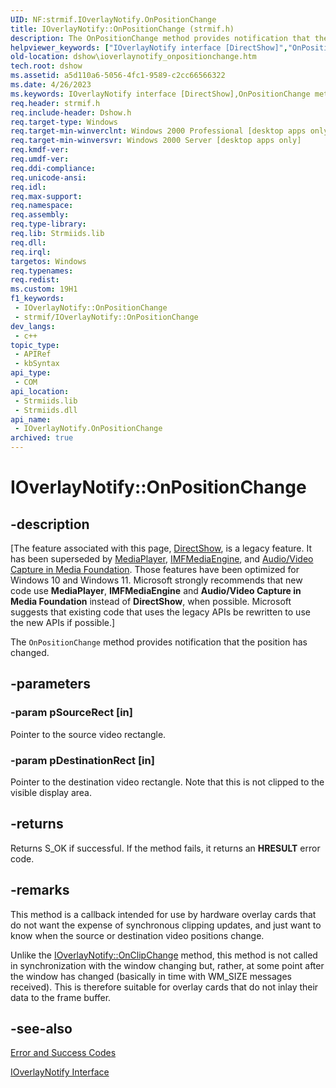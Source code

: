 ```yaml
---
UID: NF:strmif.IOverlayNotify.OnPositionChange
title: IOverlayNotify::OnPositionChange (strmif.h)
description: The OnPositionChange method provides notification that the position has changed.
helpviewer_keywords: ["IOverlayNotify interface [DirectShow]","OnPositionChange method","IOverlayNotify.OnPositionChange","IOverlayNotify::OnPositionChange","IOverlayNotifyOnPositionChange","OnPositionChange","OnPositionChange method [DirectShow]","OnPositionChange method [DirectShow]","IOverlayNotify interface","dshow.ioverlaynotify_onpositionchange","strmif/IOverlayNotify::OnPositionChange"]
old-location: dshow\ioverlaynotify_onpositionchange.htm
tech.root: dshow
ms.assetid: a5d110a6-5056-4fc1-9589-c2cc66566322
ms.date: 4/26/2023
ms.keywords: IOverlayNotify interface [DirectShow],OnPositionChange method, IOverlayNotify.OnPositionChange, IOverlayNotify::OnPositionChange, IOverlayNotifyOnPositionChange, OnPositionChange, OnPositionChange method [DirectShow], OnPositionChange method [DirectShow],IOverlayNotify interface, dshow.ioverlaynotify_onpositionchange, strmif/IOverlayNotify::OnPositionChange
req.header: strmif.h
req.include-header: Dshow.h
req.target-type: Windows
req.target-min-winverclnt: Windows 2000 Professional [desktop apps only]
req.target-min-winversvr: Windows 2000 Server [desktop apps only]
req.kmdf-ver: 
req.umdf-ver: 
req.ddi-compliance: 
req.unicode-ansi: 
req.idl: 
req.max-support: 
req.namespace: 
req.assembly: 
req.type-library: 
req.lib: Strmiids.lib
req.dll: 
req.irql: 
targetos: Windows
req.typenames: 
req.redist: 
ms.custom: 19H1
f1_keywords:
 - IOverlayNotify::OnPositionChange
 - strmif/IOverlayNotify::OnPositionChange
dev_langs:
 - c++
topic_type:
 - APIRef
 - kbSyntax
api_type:
 - COM
api_location:
 - Strmiids.lib
 - Strmiids.dll
api_name:
 - IOverlayNotify.OnPositionChange
archived: true
---
```


# IOverlayNotify::OnPositionChange


## -description

\[The feature associated with this page, [DirectShow](/windows/win32/directshow/directshow), is a legacy feature. It has been superseded by [MediaPlayer](/uwp/api/Windows.Media.Playback.MediaPlayer), [IMFMediaEngine](/windows/win32/api/mfmediaengine/nn-mfmediaengine-imfmediaengine), and [Audio/Video Capture in Media Foundation](/windows/win32/medfound/audio-video-capture-in-media-foundation). Those features have been optimized for Windows 10 and Windows 11. Microsoft strongly recommends that new code use **MediaPlayer**, **IMFMediaEngine** and **Audio/Video Capture in Media Foundation** instead of **DirectShow**, when possible. Microsoft suggests that existing code that uses the legacy APIs be rewritten to use the new APIs if possible.\]

The <code>OnPositionChange</code> method provides notification that the position has changed.

## -parameters

### -param pSourceRect [in]

Pointer to the source video rectangle.

### -param pDestinationRect [in]

Pointer to the destination video rectangle. Note that this is not clipped to the visible display area.

## -returns

Returns S_OK if successful. If the method fails, it returns an <b>HRESULT</b> error code.

## -remarks

This method is a callback intended for use by hardware overlay cards that do not want the expense of synchronous clipping updates, and just want to know when the source or destination video positions change.

Unlike the <a href="/windows/desktop/api/strmif/nf-strmif-ioverlaynotify-onclipchange">IOverlayNotify::OnClipChange</a> method, this method is not called in synchronization with the window changing but, rather, at some point after the window has changed (basically in time with WM_SIZE messages received). This is therefore suitable for overlay cards that do not inlay their data to the frame buffer.

## -see-also

<a href="/windows/desktop/DirectShow/error-and-success-codes">Error and Success Codes</a>



<a href="/windows/desktop/api/strmif/nn-strmif-ioverlaynotify">IOverlayNotify Interface</a>
